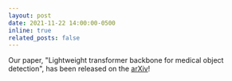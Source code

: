 ```yaml
---
layout: post
date: 2021-11-22 14:00:00-0500
inline: true
related_posts: false
---
```


Our paper, "Lightweight transformer backbone for medical object detection", has been released on the [arXiv](https://arxiv.org/abs/2111.11546)!